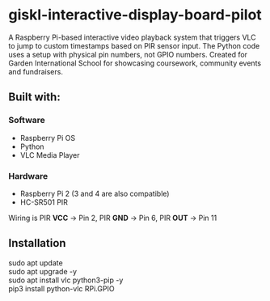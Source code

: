 # giskl-interactive-display-board-pilot
A Raspberry Pi-based interactive video playback system that triggers VLC to jump to custom timestamps based on PIR sensor input. The Python code uses a setup with physical pin numbers, not GPIO numbers.  Created for Garden International School for showcasing coursework, community events and fundraisers.

## Built with:
### Software
  - Raspberry Pi OS
  - Python
  - VLC Media Player

### Hardware 
  - Raspberry Pi 2 (3 and 4 are also compatible)
  - HC-SR501 PIR

Wiring is PIR **VCC** → Pin 2, PIR **GND** → Pin 6, PIR **OUT** → Pin 11

## Installation
sudo apt update  
sudo apt upgrade -y  
sudo apt install vlc python3-pip -y  
pip3 install python-vlc RPi.GPIO  
